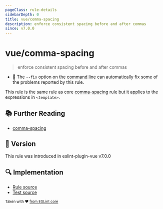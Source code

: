 ```yaml
---
pageClass: rule-details
sidebarDepth: 0
title: vue/comma-spacing
description: enforce consistent spacing before and after commas
since: v7.0.0
---
```

# vue/comma-spacing

> enforce consistent spacing before and after commas

- :wrench: The `--fix` option on the [command line](https://eslint.org/docs/user-guide/command-line-interface#fixing-problems) can automatically fix some of the problems reported by this rule.

This rule is the same rule as core [comma-spacing] rule but it applies to the expressions in `<template>`.

## :books: Further Reading

- [comma-spacing]

[comma-spacing]: https://eslint.org/docs/rules/comma-spacing

## :rocket: Version

This rule was introduced in eslint-plugin-vue v7.0.0

## :mag: Implementation

- [Rule source](https://github.com/vuejs/eslint-plugin-vue/blob/master/lib/rules/comma-spacing.js)
- [Test source](https://github.com/vuejs/eslint-plugin-vue/blob/master/tests/lib/rules/comma-spacing.js)

<sup>Taken with ❤️ [from ESLint core](https://eslint.org/docs/rules/comma-spacing)</sup>
